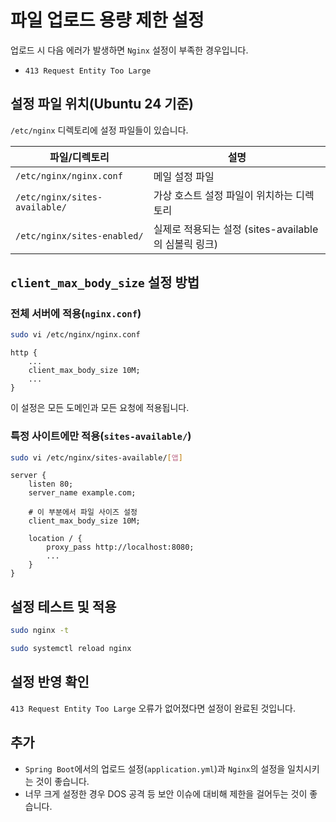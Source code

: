 # 파일 업로드 용량 제한 설정

업로드 시 다음 에러가 발생하면 `Nginx` 설정이 부족한 경우입니다.

- `413 Request Entity Too Large`

## 설정 파일 위치(Ubuntu 24 기준)

`/etc/nginx` 디렉토리에 설정 파일들이 있습니다.

|파일/디렉토리|설명|
|-----------|----|
|`/etc/nginx/nginx.conf`|메일 설정 파일|
|`/etc/nginx/sites-available/`|가상 호스트 설정 파일이 위치하는 디렉토리|
|`/etc/nginx/sites-enabled/`|실제로 적용되는 설정 (sites-available의 심볼릭 링크)|

## `client_max_body_size` 설정 방법

### 전체 서버에 적용(`nginx.conf`)

```bash
sudo vi /etc/nginx/nginx.conf
```

```nginx
http {
    ...
    client_max_body_size 10M;
    ...
}
```

이 설정은 모든 도메인과 모든 요청에 적용됩니다.

### 특정 사이트에만 적용(`sites-available/`)

```bash
sudo vi /etc/nginx/sites-available/[앱]
```

```nginx
server {
    listen 80;
    server_name example.com;

    # 이 부분에서 파일 사이즈 설정
    client_max_body_size 10M;

    location / {
        proxy_pass http://localhost:8080;
        ...
    }
}
```

## 설정 테스트 및 적용

```bash
sudo nginx -t
```

```bash
sudo systemctl reload nginx
```

## 설정 반영 확인

`413 Request Entity Too Large` 오류가 없어졌다면 설정이 완료된 것입니다.

## 추가

- `Spring Boot`에서의 업로드 설정(`application.yml`)과 `Nginx`의 설정을 일치시키는 것이 좋습니다.
- 너무 크게 설정한 경우 DOS 공격 등 보안 이슈에 대비해 제한을 걸어두는 것이 좋습니다.